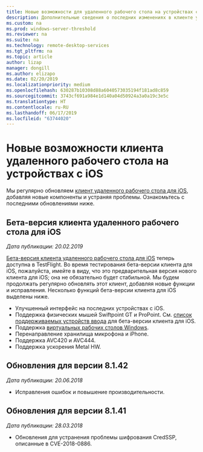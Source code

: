 ```yaml
---
title: Новые возможности для удаленного рабочего стола на устройствах с iOS
description: Дополнительные сведения о последних изменениях в клиенте удаленного рабочего стола для iOS
ms.custom: na
ms.prod: windows-server-threshold
ms.reviewer: na
ms.suite: na
ms.technology: remote-desktop-services
ms.tgt_pltfrm: na
ms.topic: article
author: lizap
manager: dongill
ms.author: elizapo
ms.date: 02/20/2019
ms.localizationpriority: medium
ms.openlocfilehash: 630287b10308d88a6040573035194f181ad8c859
ms.sourcegitcommit: 3743cf691a984e1d140a04d50924a3a0a19c3e5c
ms.translationtype: HT
ms.contentlocale: ru-RU
ms.lasthandoff: 06/17/2019
ms.locfileid: "63744020"
---
```

# <a name="whats-new-for-the-remote-desktop-client-on-ios"></a>Новые возможности клиента удаленного рабочего стола на устройствах с iOS

Мы регулярно обновляем [клиент удаленного рабочего стола для iOS](remote-desktop-ios.md), добавляя новые компоненты и устраняя проблемы. Ознакомьтесь с последними обновлениями ниже.

## <a name="remote-desktop-ios-beta-client"></a>Бета-версия клиента удаленного рабочего стола для iOS
*Дата публикации: 20.02.2019*

[Бета-версия клиента удаленного рабочего стола для iOS](remote-desktop-ios.md#download-the-remote-desktop-ios-beta-client) теперь доступна в TestFlight. Во время тестирования бета-версии клиента для iOS, пожалуйста, имейте в виду, что это предварительная версия нового клиента для iOS; она не обязательно будет стабильной. Мы будем продолжать регулярно обновлять этот клиент, добавляя новые функции и исправления. Несколько функций бета-версии клиента для iOS выделены ниже.

- Улучшенный интерфейс на последних устройствах с iOS.
- Поддержка физических мышей Swiftpoint GT и ProPoint. См. [список поддерживаемых устройств ввода](remote-desktop-ios.md#supported-input-devices) для бета-версии клиента для iOS.
- Поддержка [виртуальных рабочих столов Windows](https://aka.ms/wvd).
- Перенаправление хранилища микрофона и iPhone.
- Поддержка AVC420 и AVC444.
- Поддержка ускорения Metal HW.

## <a name="updates-for-version-8142"></a>Обновления для версии 8.1.42
*Дата публикации: 20.06.2018*

- Исправления ошибок и повышение производительности.

## <a name="updates-for-version-8141"></a>Обновления для версии 8.1.41
*Дата публикации: 28.03.2018*

- Обновления для устранения проблемы шифрования CredSSP, описанные в CVE-2018-0886.
 
